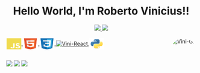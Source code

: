<h1 align="center"> Hello World, I'm Roberto Vinicius!! </h1>

<div align = "center" >
  <a href="https://github.com/Roberto-Vinicius">
  <img height="180em" src="https://github-readme-stats.vercel.app/api?username=Roberto-Vinicius&show_icons=true&theme=github_dark&include_all_commits=true&count_private=true"/>
  <img  src="https://github-readme-stats.vercel.app/api/top-langs/?username=Roberto-Vinicius&layout=compact&langs_count=7&theme=github_dark"/>    
</div>

<div style="display: inline_block" ><br>
  <img align="center" alt="Vini-Js" height="30" width="40" src="https://raw.githubusercontent.com/devicons/devicon/master/icons/javascript/javascript-plain.svg">
  <img align="center" alt="Vini-HTML" height="30" width="40" src="https://raw.githubusercontent.com/devicons/devicon/master/icons/html5/html5-original.svg">
  <img align="center" alt="Vini-CSS" height="30" width="40" src="https://raw.githubusercontent.com/devicons/devicon/master/icons/css3/css3-original.svg">
  <img align="center" alt="Vini-React" height="30" width="40" src="https://cdn.jsdelivr.net/gh/devicons/devicon/icons/react/react-original.svg" /> 
  <img align="center" alt="Vini-Python" height="30" width="40" src="https://raw.githubusercontent.com/devicons/devicon/master/icons/python/python-original.svg"> 
              
  <img align="right" alt="Vini-Gif" height="200" style="border-radius:50px;" src="https://cdn.discordapp.com/attachments/978729910896050186/983337109932896266/unknown.png">
</div>

  ##
  
<div>
  <a href="https://www.instagram.com/r_suiciniv/" target="_blank"><img src="https://img.shields.io/badge/-Instagram-%23E4405F?style=for-the-badge&logo=instagram&logoColor=white" target="_blank"></a>
  <a href = "mailto:rbt.negocios@gmail.com"><img src="https://img.shields.io/badge/-Gmail-%23333?style=for-the-badge&logo=gmail&logoColor=white" target="_blank"></a>
  <a href="https://www.linkedin.com/in/roberto-vinicius-503963218/" target="_blank"><img src="https://img.shields.io/badge/-LinkedIn-%230077B5?style=for-the-badge&logo=linkedin&logoColor=white" target="_blank"></a> 

</div>
  
  ##
  
